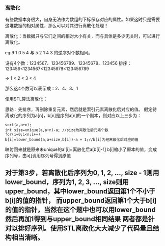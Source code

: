 ### 离散化
有些数据本身很大，自身无法作为数组的下标保存对应的属性。如果这时只是需要这堆数据的相对属性，那么可以对其进行离散化处理！

离散化：当数据只与它们之间的相对大小有关，而与具体是多少无关时，可以进行离散化。

eg 9 1 0 5 4 与 5 2 1 4 3 的逆序对个数相同。

设有4个数：1234567、123456789、12345678、123456
排序：123456<1234567<12345678<123456789

 =>   1   <     2    <     3     <   4

那么这4个数可以表示成：2、4、3、1

使用STL算法离散化：

思路：先排序，再删除重复元素，然后就是索引元素离散化后对应的值。
假定待离散化的序列为a[n]，b[n]是序列a[n]的一个副本，则对应以上三步为：
```
sort(a,a+n);
int size=unique(a,a+n)-a; //size为离散化后元素个数
for(i=0;i<n;i++)	
b[i]=lower_bound(a,a+size,b[i])-a + 1;//b[i]为经离散化后对应的值
```
映射回来就是原来未unique的a'[i]=离散化后a[b[i]-1] b[i]缩小了原本的值，变成序列号，由a[]调用序列号得到原值

对于第3步，若离散化后序列为0, 1, 2, ..., size - 1则用lower_bound，序列为1, 2, 3, ..., size则用upper_bound，其中lower_bound返回第1个不小于b[i]的值的指针，
而upper_bound返回第1个大于b[i]的值的指针，当然在这个题中也可以用lower_bound然后再加1得到与upper_bound相同结果
两者都是针对以排好序列。使用STL离散化大大减少了代码量且结构相当清晰。
---
